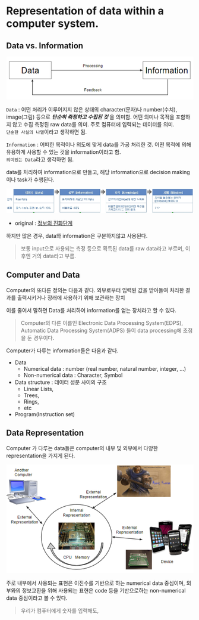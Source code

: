 # Representation of data within a computer system.

## Data vs. Information

![](../ch01/img/data_information.png)

`Data`
: 어떤 처리가 이루어지지 않은 상태의 character(문자)나 number(수치), image(그림) 등으로 ***단순히 측정하고 수집된 것*** 을 의미함. 어떤 의미나 목적을 포함하지 않고 수집 측정된 raw data를 의미. 주로 컴퓨터에 입력되는 데이터를 의미.  
`단순한 사실의 나열`이라고 생각하면 됨.

`Information`
: 어떠한 목적이나 의도에 맞게 data를 가공 처리한 것. 어떤 목적에 의해 유용하게 사용할 수 있는 것을 information이라고 함.  
`의미있는 Data`라고 생각하면 됨.

data를 처리하여 information으로 만들고, 해당 information으로 decision making이나 task가 수행된다.

![](../ch01/img/data_info2.jpg)

* original : [정보의 진화단계](http://egloos.zum.com/yjhyjh/v/39721)

하지만 많은 경우, data와 information은 구분하지않고 사용된다. 

>보통 input으로 사용되는 측정 등으로 획득된 data를 raw data라고 부르며, 이후엔 거의 data라고 부름.

## Computer and Data

Computer의 또다른 정의는 다음과 같다.
    외부로부터 입력된 값을 받아들여 처리한 결과를 출력시키거나 장래에 사용하기 위해 보관하는 장치

이를 줄여서 말하면 Data를 처리하여 information를 얻는 장치라고 할 수 있다.

> Computer의 다른 이름인 Electronic Data Processing System(EDPS), Automatic Data Processing System(ADPS) 들이 data processing에 초점을 둔 경우이다.

Computer가 다루는 information들은 다음과 같다.

* Data
    * Numerical data : number (real number, natural number, integer, ...)
    * Non-numerical data : Character, Symbol
* Data structure : 데이터 성분 사이의 구조
    * Linear Lists, 
    * Trees, 
    * Rings, 
    * etc
* Program(Instruction set)

## Data Representation

Computer 가 다루는 data들은 computer의 내부 및 외부에서 다양한 representation을 가지게 된다.

![](../ch01/img/data_representation.png)

주로 내부에서 사용되는 표현은 이진수를 기반으로 하는 numerical data 중심이며, 외부와의 정보교환을 위해 사용되는 표현은 code 등을 기반으로하는 non-numerical data 중심이라고 볼 수 있다.

> 우리가 컴퓨터에게 숫자를 입력해도, 
